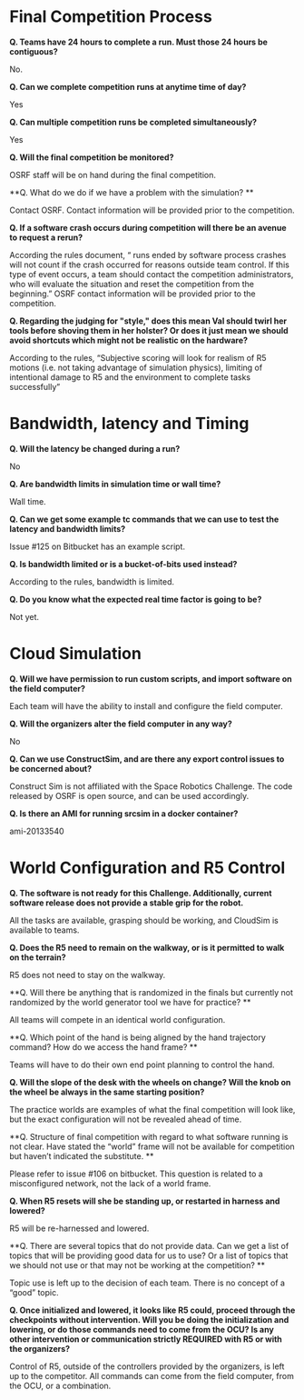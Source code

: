 # Final Competition Process

**Q. Teams have 24 hours to complete a run. Must those 24 hours be contiguous?**

No.

**Q. Can we complete competition runs at anytime time of day?**

Yes

**Q. Can multiple competition runs be completed simultaneously?**

Yes

**Q. Will the final competition be monitored?**

OSRF staff will be on hand during the final competition.

**Q. What do we do if we have a problem with the simulation? **

Contact OSRF. Contact information will be provided prior to the competition.

**Q. If a software crash occurs during competition will there be an avenue to request a rerun?**

According the rules document, “ runs ended by software process crashes will not count if the crash occurred for reasons outside team control. If this type of event occurs, a team should contact the competition administrators, who will evaluate the situation and reset the competition from the beginning.” OSRF contact information will be provided prior to the competition.

**Q. Regarding the judging for "style," does this mean Val should twirl her tools before shoving them in her holster? Or does it just mean we should avoid shortcuts which might not be realistic on the hardware?**

According to the rules, “Subjective scoring will look for realism of R5 motions (i.e. not taking advantage of simulation physics), limiting of intentional damage to R5 and the environment to complete tasks successfully”

# Bandwidth, latency and Timing

**Q. Will the latency be changed during a run?**

No

**Q. Are bandwidth limits in simulation time or wall time?**

Wall time.

**Q. Can we get some example tc commands that we can use to test the latency and bandwidth limits?**

Issue #125 on Bitbucket has an example script.

**Q. Is bandwidth limited or is a bucket-of-bits used instead?**

According to the rules, bandwidth is limited.

**Q. Do you know what the expected real time factor is going to be?**

Not yet.

# Cloud Simulation

**Q. Will we have permission to run custom scripts, and import software on the field computer?**

Each team will have the ability to install and configure the field computer.

**Q. Will the organizers alter the field computer in any way?**

No

**Q. Can we use ConstructSim, and are there any export control issues to be concerned about?**

Construct Sim is not affiliated with the Space Robotics Challenge. The code released by OSRF is open source, and can be used accordingly.

**Q. Is there an AMI for running srcsim in a docker container?**

ami-20133540

# World Configuration and R5 Control

**Q. The software is not ready for this Challenge. Additionally, current software release does not provide a stable grip for the robot.**

All the tasks are available, grasping should be working, and CloudSim is available to teams.

**Q. Does the R5 need to remain on the walkway, or is it permitted to walk on the terrain?**

R5 does not need to stay on the walkway.

**Q. Will there be anything that is randomized in the finals but currently not randomized by the world generator tool we have for practice? **

All teams will compete in an identical world configuration.

**Q. Which point of the hand is being aligned by the hand trajectory command? How do we access the hand frame? **

Teams will have to do their own end point planning to control the hand.

**Q. Will the slope of the desk with the wheels on change? Will the knob on the wheel be always in the same starting position?**

The practice worlds are examples of what the final competition will look like, but the exact configuration will not be revealed ahead of time.

**Q. Structure of final competition with regard to what software running is not clear. Have stated the “world” frame will not be available for competition but haven’t indicated the substitute. **

Please refer to issue #106 on bitbucket. This question is related to a misconfigured network, not the lack of a world frame.

**Q. When R5 resets will she be standing up, or restarted in harness and lowered?**

R5 will be re-harnessed and lowered.

**Q. There are several topics that do not provide data. Can we get a list of topics that will be providing good data for us to use? Or a list of topics that we should not use or that may not be working at the competition? **

Topic use is left up to the decision of each team. There is no concept of a “good” topic.

**Q. Once initialized and lowered, it looks like R5 could, proceed through the checkpoints without intervention. Will you be doing the initialization and lowering, or do those commands need to come from the OCU? Is any other intervention or communication strictly REQUIRED with R5 or with the organizers?**

Control of R5, outside of the controllers provided by the organizers, is left up to the competitor. All commands can come from the field computer, from the OCU, or a combination.